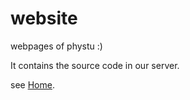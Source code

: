 # website

webpages of phystu :)

It contains the source code in our server.

see [Home](202.38.85.221/Home).
